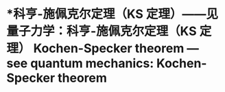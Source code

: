 # \*科亨-施佩克尔定理（KS 定理）——见量子力学：科亨-施佩克尔定理（KS 定理） Kochen-Specker theorem — see quantum mechanics: Kochen-Specker theorem

